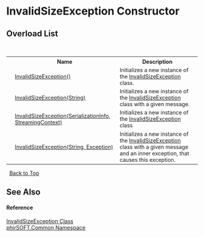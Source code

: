 # InvalidSizeException Constructor 
 


## Overload List
&nbsp;<table><tr><th></th><th>Name</th><th>Description</th></tr><tr><td>![Public method](media/pubmethod.gif "Public method")</td><td><a href="98f84f97-d226-5038-11ae-da0281717276">InvalidSizeException()</a></td><td>
Initializes a new instance of the <a href="e2f2c151-0226-3f11-1ac9-0d2c03ac0c3c">InvalidSizeException</a> class.</td></tr><tr><td>![Public method](media/pubmethod.gif "Public method")</td><td><a href="48405d8e-157b-51be-1e7e-be00959c29ce">InvalidSizeException(String)</a></td><td>
Initializes a new instance of the <a href="e2f2c151-0226-3f11-1ac9-0d2c03ac0c3c">InvalidSizeException</a> class with a given message.</td></tr><tr><td>![Protected method](media/protmethod.gif "Protected method")</td><td><a href="5e60ab27-968f-bc5c-68ed-9cff28bceda6">InvalidSizeException(SerializationInfo, StreamingContext)</a></td><td>
Initializes a new instance of the <a href="e2f2c151-0226-3f11-1ac9-0d2c03ac0c3c">InvalidSizeException</a> class</td></tr><tr><td>![Public method](media/pubmethod.gif "Public method")</td><td><a href="e3fdaa5f-390a-7472-9928-e1f32eb41bfd">InvalidSizeException(String, Exception)</a></td><td>
Initializes a new instance of the <a href="e2f2c151-0226-3f11-1ac9-0d2c03ac0c3c">InvalidSizeException</a> class with a given message and an inner exception, that causes this exception.</td></tr></table>&nbsp;
<a href="#invalidsizeexception-constructor">Back to Top</a>

## See Also


#### Reference
<a href="e2f2c151-0226-3f11-1ac9-0d2c03ac0c3c">InvalidSizeException Class</a><br /><a href="e822f0a1-f524-76ce-c72d-9a62b8c4e673">phirSOFT.Common Namespace</a><br />